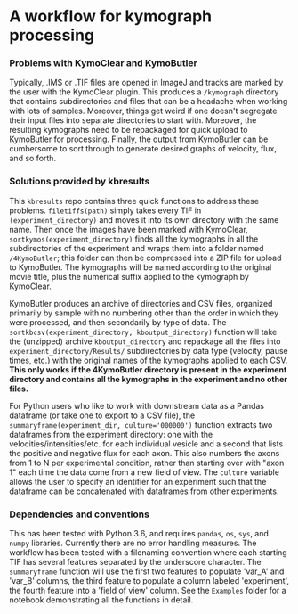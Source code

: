 # A workflow for kymograph processing

### Problems with KymoClear and KymoButler
Typically, .IMS or .TIF files are opened in ImageJ and tracks are marked by the user with the KymoClear plugin. This produces a `/kymograph` directory that contains subdirectories and files that can be a headache when working with lots of samples. Moreover, things get weird if one doesn't segregate their input files into separate directories to start with. Moreover, the resulting kymographs need to be repackaged for quick upload to KymoButler for processing. Finally, the output from KymoButler can be cumbersome to sort through to generate desired graphs of velocity, flux, and so forth. 

### Solutions provided by kbresults
This `kbresults` repo contains three quick functions to address these problems. `filetiffs(path)` simply takes every TIF in `(experiment_directory)` and moves it into its own directory with the same name. Then once the images have been marked with KymoClear, `sortkymos(experiment_directory)` finds all the kymographs in all the subdirectories of the experiment and wraps them into a folder named `/4KymoButler`; this folder can then be compressed into a ZIP file for upload to KymoButler. The kymographs will be named according to the original movie title, plus the numerical suffix applied to the kymograph by KymoClear. 

KymoButler produces an archive of directories and CSV files, organized primarily by sample with no numbering other than the order in which they were processed, and then secondarily by type of data. The `sortkbcsv(experiment_directory, kboutput_directory)` function will take the (unzipped) archive `kboutput_directory` and repackage all the files into `experiment_directory/Results/` subdirectories by data type (velocity, pause times, etc.) with the original names of the kymographs applied to each CSV. **This only works if the 4KymoButler directory is present in the experiment directory and contains all the kymographs in the experiment and no other files.** 

For Python users who like to work with downstream data as a Pandas dataframe (or take one to export to a CSV file), the `summaryframe(experiment_dir, culture='000000')` function extracts two dataframes from the experiment directory: one with the velocities/intensities/etc. for each individual vesicle and a second that lists the positive and negative flux for each axon. This also numbers the axons from 1 to N per experimental condition, rather than starting over with "axon 1" each time the data come from a new field of view. The `culture` variable allows the user to specify an identifier for an experiment such that the dataframe can be concatenated with dataframes from other experiments. 

### Dependencies and conventions
This has been tested with Python 3.6, and requires `pandas`, `os`, `sys`, and `numpy` libraries. Currently there are no error handling measures. The workflow has been tested with a filenaming convention where each starting TIF has several features separated by the underscore character. The `summaryframe` function will use the first two features to populate 'var_A' and 'var_B' columns, the third feature to populate a column labeled 'experiment', the fourth feature into a 'field of view' column. See the `Examples` folder for a notebook demonstrating all the functions in detail. 
